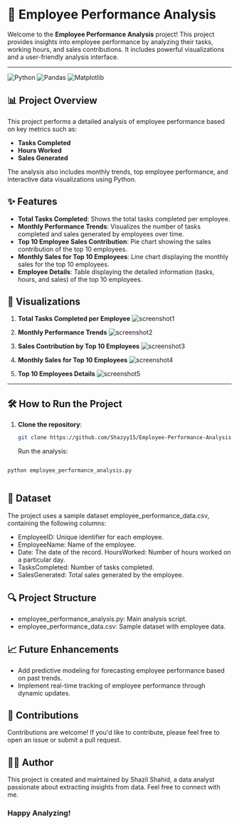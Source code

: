# 👥 Employee Performance Analysis

Welcome to the **Employee Performance Analysis** project! This project provides insights into employee performance by analyzing their tasks, working hours, and sales contributions. It includes powerful visualizations and a user-friendly analysis interface.

---

![Python](https://img.shields.io/badge/Python-Data%20Analysis-blue.svg)
![Pandas](https://img.shields.io/badge/Pandas-Data%20Manipulation-green.svg)
![Matplotlib](https://img.shields.io/badge/Matplotlib-Data%20Visualization-orange.svg)

## 📊 Project Overview

This project performs a detailed analysis of employee performance based on key metrics such as:
- **Tasks Completed**
- **Hours Worked**
- **Sales Generated**

The analysis also includes monthly trends, top employee performance, and interactive data visualizations using Python.

## ✨ Features

- **Total Tasks Completed**: Shows the total tasks completed per employee.
- **Monthly Performance Trends**: Visualizes the number of tasks completed and sales generated by employees over time.
- **Top 10 Employee Sales Contribution**: Pie chart showing the sales contribution of the top 10 employees.
- **Monthly Sales for Top 10 Employees**: Line chart displaying the monthly sales for the top 10 employees.
- **Employee Details**: Table displaying the detailed information (tasks, hours, and sales) of the top 10 employees.

## 🎨 Visualizations

1. **Total Tasks Completed per Employee**
  ![screenshot1](https://github.com/user-attachments/assets/9805cc28-a77a-4dd3-a42f-467a7ed47948)


2. **Monthly Performance Trends**
   ![screenshot2](https://github.com/user-attachments/assets/6259e8c4-0f2d-4ca8-bba0-9f1da6d23ab8)


3. **Sales Contribution by Top 10 Employees**
   ![screenshot3](https://github.com/user-attachments/assets/e8dcf00c-227a-4c72-85de-d77bbbb59c0d)


4. **Monthly Sales for Top 10 Employees**
  ![screenshot4](https://github.com/user-attachments/assets/18991c3b-8cf3-4ead-8cf4-5d36a05300ac)


5. **Top 10 Employees Details**
![screenshot5](https://github.com/user-attachments/assets/3dfcf976-3baf-4e18-ab91-7d12609710b9)

---

## 🛠️ How to Run the Project

1. **Clone the repository**:
   ```bash
   git clone https://github.com/Shazyy15/Employee-Performance-Analysis.git
   ```
   Run the analysis:
```

python employee_performance_analysis.py


```

##  📂 Dataset
The project uses a sample dataset employee_performance_data.csv, containing the following columns:

- EmployeeID: Unique identifier for each employee.
- EmployeeName: Name of the employee.
- Date: The date of the record.
HoursWorked: Number of hours worked on a particular day.
- TasksCompleted: Number of tasks completed.
- SalesGenerated: Total sales generated by the employee.
##  🔍 Project Structure
- employee_performance_analysis.py: Main analysis script.
- employee_performance_data.csv: Sample dataset with employee data.

##  📈 Future Enhancements
- Add predictive modeling for forecasting employee performance based on past trends.
- Implement real-time tracking of employee performance through dynamic updates.

##  🤝 Contributions
Contributions are welcome! If you'd like to contribute, please feel free to open an issue or submit a pull request.

##  👨‍💻 Author
This project is created and maintained by Shazil Shahid, a data analyst passionate about extracting insights from data. Feel free to connect with me.
### Happy Analyzing!
